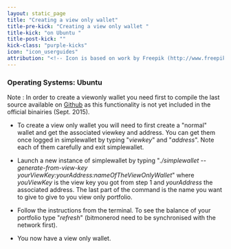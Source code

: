 ```yaml
---
layout: static_page
title: "Creating a view only wallet"
title-pre-kick: "Creating a view only wallet "
title-kick: "on Ubuntu "
title-post-kick: ""
kick-class: "purple-kicks"
icon: "icon_userguides"
attribution: "<!-- Icon is based on work by Freepik (http://www.freepik.com) and is licensed under Creative Commons BY 3.0 -->"
---
```


### Operating Systems:  Ubuntu

Note : In order to create a viewonly wallet you need first to compile the last source available on [Github](https://github.com/monero-project/bitmonero) as this functionality is not yet included in the official binairies (Sept. 2015).

- To create a view only wallet you will need to first create a "normal" wallet and get the associated viewkey and address. You can get them once logged in simplewallet by typing "*viewkey*" and "*address*". Note each of them carefully and exit simplewallet.

- Launch a new instance of simplewallet by typing "*./simplewallet --generate-from-view-key yourViewKey:yourAddress:nameOfTheViewOnlyWallet*" where *youViewKey* is the view key you got from step 1 and *yourAddress* the associated address. The last part of the command is the name you want to give to give to you view only portfolio.

- Follow the instructions from the terminal. To see the balance of your portfolio type "*refresh*" (bitmonerod need to be synchronised with the network first). 

- You now have a view only wallet.

